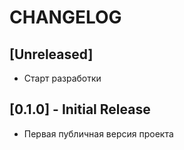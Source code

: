 # CHANGELOG

## [Unreleased]
- Старт разработки

## [0.1.0] - Initial Release
- Первая публичная версия проекта